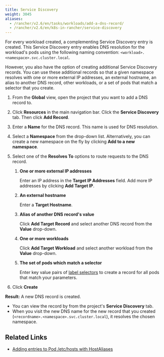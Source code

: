 ```yaml
---
title: Service Discovery
weight: 3045
aliases:
  - /rancher/v2.6/en/tasks/workloads/add-a-dns-record/
  - /rancher/v2.6/en/k8s-in-rancher/service-discovery
---
```


For every workload created, a complementing Service Discovery entry is created. This Service Discovery entry enables DNS resolution for the workload's pods using the following naming convention:
`<workload>.<namespace>.svc.cluster.local`.

However, you also have the option of creating additional Service Discovery records. You can use these additional records so that a given namespace resolves with one or more external IP addresses, an external hostname, an alias to another DNS record, other workloads, or a set of pods that match a selector that you create.

1. From the **Global** view, open the project that you want to add a DNS record to.

1. Click **Resources** in the main navigation bar. Click the **Service Discovery** tab. Then click **Add Record**.

1. Enter a **Name** for the DNS record. This name is used for DNS resolution.

1. Select a **Namespace** from the drop-down list. Alternatively, you can create a new namespace on the fly by clicking **Add to a new namespace**.

1. Select one of the **Resolves To** options to route requests to the DNS record.

    1. **One or more external IP addresses**

        Enter an IP address in the **Target IP Addresses** field. Add more IP addresses by clicking **Add Target IP**.

    1. **An external hostname**

        Enter a **Target Hostname**.

    1. **Alias of another DNS record's value**

        Click **Add Target Record** and select another DNS record from the **Value** drop-down.

    1. **One or more workloads**

        Click **Add Target Workload** and select another workload from the **Value** drop-down.

    1. **The set of pods which match a selector**

        Enter key value pairs of [label selectors](https://kubernetes.io/docs/concepts/overview/working-with-objects/labels/#label-selectors) to create a record for all pods that match your parameters.

1. Click **Create**

**Result:** A new DNS record is created.

- You can view the record by from the project's **Service Discovery** tab.
- When you visit the new DNS name for the new record that you created (`<recordname>.<namespace>.svc.cluster.local`), it resolves the chosen namespace.

## Related Links

- [Adding entries to Pod /etc/hosts with HostAliases](https://kubernetes.io/docs/concepts/services-networking/add-entries-to-pod-etc-hosts-with-host-aliases/)
